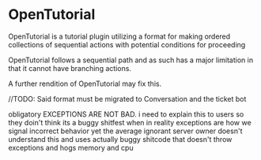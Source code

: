 # OpenTutorial

OpenTutorial is a tutorial plugin utilizing a format for making ordered collections of sequential actions with potential conditions for proceeding

OpenTutorial follows a sequential path and as such has a major limitation in that it cannot have branching actions.

A further rendition of OpenTutorial may fix this.

//TODO: Said format must be migrated to Conversation and the ticket bot

obligatory EXCEPTIONS ARE NOT BAD. i need to explain this to users so they doin't think its a buggy shitfest when in reality
exceptions are how we signal incorrect behavior yet the average ignorant server owner doesn't understand this and uses
actually buggy shitcode that doesn't throw exceptions and hogs memory and cpu
